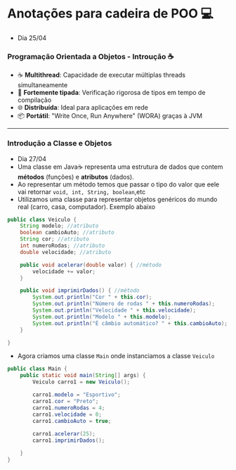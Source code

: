 # Anotações para cadeira de POO 💻
* Dia 25/04
### Programação Orientada a Objetos - Introução ☕
- ☕ **Multithread**: Capacidade de executar múltiplas threads simultaneamente
- 🔢 **Fortemente tipada**: Verificação rigorosa de tipos em tempo de compilação
- 🌐 **Distribuída**: Ideal para aplicações em rede
- 📦 **Portátil**: "Write Once, Run Anywhere" (WORA) graças à JVM
---

### Introdução a Classe e Objetos
* Dia 27/04
* Uma classe em Java☕ representa uma estrutura de dados que contem **métodos** (funções) e **atributos** (dados).
* Ao representar um método temos que passar o tipo do valor que eele vai retornar `void, int, String, boolean`,etc
* Utilizamos uma classe para representar objetos genéricos do mundo real (carro, casa, computador). Exemplo abaixo 
```Java
public class Veiculo {
    String modelo; //atributo
    boolean cambioAuto; //atributo
    String cor; //atributo
    int numeroRodas; //atributo
    double velocidade; //atributo

    public void acelerar(double valor) { //método
        velocidade += valor;
    }

    public void imprimirDados() { //método
        System.out.println("Cor " + this.cor);
        System.out.println("Número de rodas " + this.numeroRodas);
        System.out.println("Velocidade " + this.velocidade);
        System.out.println("Modelo " + this.modelo);
        System.out.println("É câmbio automático? " + this.cambioAuto);
    }

}
```
* Agora criamos uma classe `Main` onde instanciamos a classe `Veiculo`

```Java
public class Main {
    public static void main(String[] args) {
        Veiculo carro1 = new Veiculo();

        carro1.modelo = "Esportivo";
        carro1.cor = "Preto";
        carro1.numeroRodas = 4;
        carro1.velocidade = 0;
        carro1.cambioAuto = true;
        
        carro1.acelerar(25);
        carro1.imprimirDados();

    }
}
```